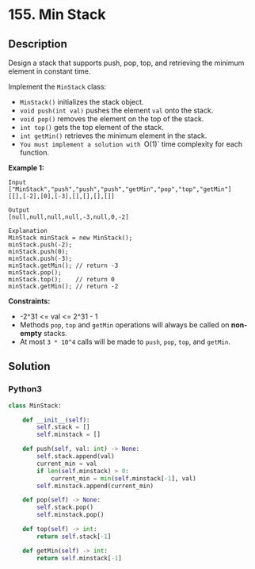 # 155. Min Stack

## Description

Design a stack that supports push, pop, top, and retrieving the minimum element in constant time.

Implement the `MinStack` class:

+ `MinStack()` initializes the stack object.
+ `void push(int val)` pushes the element `val` onto the stack.
+ `void pop()` removes the element on the top of the stack.
+ `int top()` gets the top element of the stack.
+ `int getMin()` retrieves the minimum element in the stack.
+ `You must implement a solution with `O(1)` time complexity for each function.

**Example 1:**
```
Input
["MinStack","push","push","push","getMin","pop","top","getMin"]
[[],[-2],[0],[-3],[],[],[],[]]

Output
[null,null,null,null,-3,null,0,-2]

Explanation
MinStack minStack = new MinStack();
minStack.push(-2);
minStack.push(0);
minStack.push(-3);
minStack.getMin(); // return -3
minStack.pop();
minStack.top();    // return 0
minStack.getMin(); // return -2
```

**Constraints:**
+ -2^31 <= val <= 2^31 - 1
+ Methods `pop`, `top` and `getMin` operations will always be called on **non-empty** stacks.
+ At most `3 * 10^4` calls will be made to `push`, `pop`, `top`, and `getMin`.


## Solution

### Python3
```python
class MinStack:

    def __init__(self):
        self.stack = []
        self.minstack = []

    def push(self, val: int) -> None:
        self.stack.append(val)
        current_min = val
        if len(self.minstack) > 0:
            current_min = min(self.minstack[-1], val)
        self.minstack.append(current_min)

    def pop(self) -> None:
        self.stack.pop()
        self.minstack.pop()

    def top(self) -> int:
        return self.stack[-1]

    def getMin(self) -> int:
        return self.minstack[-1]
```
